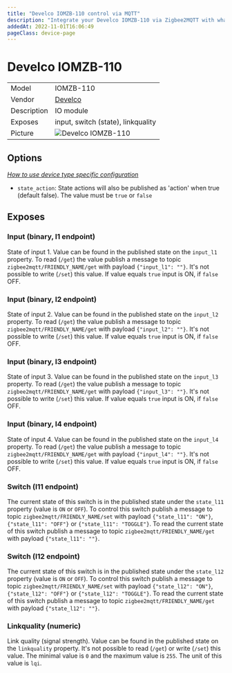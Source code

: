 ```yaml
---
title: "Develco IOMZB-110 control via MQTT"
description: "Integrate your Develco IOMZB-110 via Zigbee2MQTT with whatever smart home infrastructure you are using without the vendor's bridge or gateway."
addedAt: 2022-11-01T16:06:49
pageClass: device-page
---
```


<!-- !!!! -->
<!-- ATTENTION: This file is auto-generated through docgen! -->
<!-- You can only edit the "Notes"-Section between the two comment lines "Notes BEGIN" and "Notes END". -->
<!-- Do not use h1 or h2 heading within "## Notes"-Section. -->
<!-- !!!! -->

# Develco IOMZB-110

|     |     |
|-----|-----|
| Model | IOMZB-110  |
| Vendor  | [Develco](/supported-devices/#v=Develco)  |
| Description | IO module |
| Exposes | input, switch (state), linkquality |
| Picture | ![Develco IOMZB-110](https://www.zigbee2mqtt.io/images/devices/IOMZB-110.jpg) |


<!-- Notes BEGIN: You can edit here. Add "## Notes" headline if not already present. -->


<!-- Notes END: Do not edit below this line -->


## Options
*[How to use device type specific configuration](../guide/configuration/devices-groups.md#specific-device-options)*

* `state_action`: State actions will also be published as 'action' when true (default false). The value must be `true` or `false`


## Exposes

### Input (binary, l1 endpoint)
State of input 1.
Value can be found in the published state on the `input_l1` property.
To read (`/get`) the value publish a message to topic `zigbee2mqtt/FRIENDLY_NAME/get` with payload `{"input_l1": ""}`.
It's not possible to write (`/set`) this value.
If value equals `true` input is ON, if `false` OFF.

### Input (binary, l2 endpoint)
State of input 2.
Value can be found in the published state on the `input_l2` property.
To read (`/get`) the value publish a message to topic `zigbee2mqtt/FRIENDLY_NAME/get` with payload `{"input_l2": ""}`.
It's not possible to write (`/set`) this value.
If value equals `true` input is ON, if `false` OFF.

### Input (binary, l3 endpoint)
State of input 3.
Value can be found in the published state on the `input_l3` property.
To read (`/get`) the value publish a message to topic `zigbee2mqtt/FRIENDLY_NAME/get` with payload `{"input_l3": ""}`.
It's not possible to write (`/set`) this value.
If value equals `true` input is ON, if `false` OFF.

### Input (binary, l4 endpoint)
State of input 4.
Value can be found in the published state on the `input_l4` property.
To read (`/get`) the value publish a message to topic `zigbee2mqtt/FRIENDLY_NAME/get` with payload `{"input_l4": ""}`.
It's not possible to write (`/set`) this value.
If value equals `true` input is ON, if `false` OFF.

### Switch (l11 endpoint)
The current state of this switch is in the published state under the `state_l11` property (value is `ON` or `OFF`).
To control this switch publish a message to topic `zigbee2mqtt/FRIENDLY_NAME/set` with payload `{"state_l11": "ON"}`, `{"state_l11": "OFF"}` or `{"state_l11": "TOGGLE"}`.
To read the current state of this switch publish a message to topic `zigbee2mqtt/FRIENDLY_NAME/get` with payload `{"state_l11": ""}`.

### Switch (l12 endpoint)
The current state of this switch is in the published state under the `state_l12` property (value is `ON` or `OFF`).
To control this switch publish a message to topic `zigbee2mqtt/FRIENDLY_NAME/set` with payload `{"state_l12": "ON"}`, `{"state_l12": "OFF"}` or `{"state_l12": "TOGGLE"}`.
To read the current state of this switch publish a message to topic `zigbee2mqtt/FRIENDLY_NAME/get` with payload `{"state_l12": ""}`.

### Linkquality (numeric)
Link quality (signal strength).
Value can be found in the published state on the `linkquality` property.
It's not possible to read (`/get`) or write (`/set`) this value.
The minimal value is `0` and the maximum value is `255`.
The unit of this value is `lqi`.

